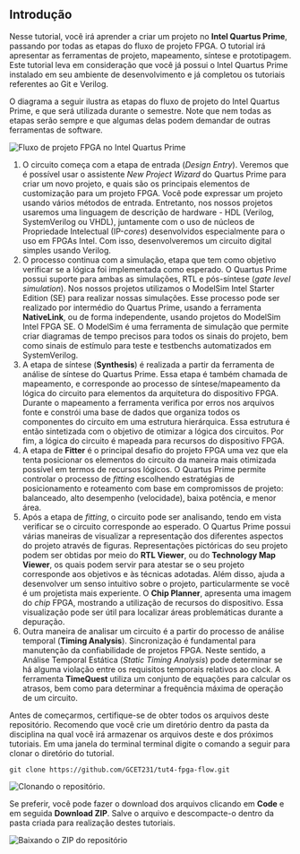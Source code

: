 ## Introdução

Nesse tutorial, você irá aprender a criar um projeto no **Intel Quartus Prime**, passando por todas as etapas do fluxo de projeto FPGA. O tutorial irá apresentar as ferramentas de projeto, mapeamento, síntese e prototipagem. Este tutorial leva em consideração que você já possui o Intel Quartus Prime instalado em seu ambiente de desenvolvimento e já completou os tutoriais referentes ao Git e Verilog.

O diagrama a seguir ilustra as etapas do fluxo de projeto do Intel Quartus Prime, e que será utilizada durante o semestre. Note que nem todas as etapas serão sempre e que algumas delas podem demandar de outras ferramentas de software.

![Fluxo de projeto FPGA no Intel Quartus Prime](/Users/joaocarlos/Code/GCET231/tut4-fpga-flow/docs/assets/fig/blockdiagram-quartus-flow.png)

1. O circuito começa com a etapa de entrada (_Design Entry_). Veremos que é possível usar o assistente _New Project Wizard_ do Quartus Prime para criar um novo projeto, e quais são os principais elementos de customização para um projeto FPGA. Você pode expressar um projeto usando vários métodos de entrada. Entretanto, nos nossos projetos usaremos uma linguagem de descrição de hardware - HDL (Verilog, SystemVerilog ou VHDL), juntamente com o uso de núcleos de Propriedade Intelectual (IP-_cores_) desenvolvidos especialmente para o uso em FPGAs Intel. Com isso, desenvolveremos um circuito digital simples usando Verilog.
2. O processo continua com a simulação, etapa que tem como objetivo verificar se a lógica foi implementada como esperado. O Quartus Prime possui suporte para ambas as simulações, RTL e pós-síntese (_gate level simulation_). Nos nossos projetos utilizamos o ModelSim Intel Starter Edition (SE) para realizar nossas simulações. Esse processo pode ser realizado por intermédio do Quartus Prime, usando a ferramenta **NativeLink**, ou de forma independente, usando projetos do ModelSim Intel FPGA SE. O ModelSim é uma ferramenta de simulação que permite criar diagramas de tempo precisos para todos os sinais do projeto, bem como sinais de estímulo para teste e testbenchs automatizados em SystemVerilog.
3. A etapa de síntese (**Synthesis**) é realizada a partir da ferramenta de análise de síntese do Quartus Prime. Essa etapa é também chamada de mapeamento, e corresponde ao processo de síntese/mapeamento da lógica do circuito para elementos da arquitetura do dispositivo FPGA. Durante o mapeamento a ferramenta verifica por erros nos arquivos fonte e constrói uma base de dados que organiza todos os componentes do circuito em uma estrutura hierárquica. Essa estrutura é então sintetizada com o objetivo de otimizar a lógica dos circuitos. Por fim, a lógica do circuito é mapeada para recursos do dispositivo FPGA.
4. A etapa de **Fitter** é o principal desafio do projeto FPGA uma vez que ela tenta posicionar os elementos do circuito da maneira mais otimizada possível em termos de recursos lógicos. O Quartus Prime permite controlar o processo de _fitting_ escolhendo estratégias de posicionamento e roteamento com base em compromissos de projeto: balanceado, alto desempenho (velocidade), baixa potência, e menor área.
5. Após a etapa de _fitting_, o circuito pode ser analisando, tendo em vista verificar se o circuito corresponde ao esperado. O Quartus Prime possui várias maneiras de visualizar a representação dos diferentes aspectos do projeto através de figuras. Representações pictóricas do seu projeto podem ser obtidas por meio do **RTL Viewer**, ou do **Technology Map Viewer**, os quais podem servir para atestar se o seu projeto corresponde aos objetivos e às técnicas adotadas. Além disso, ajuda a desenvolver um senso intuitivo sobre o projeto, particularmente se você é um projetista mais experiente. O **Chip Planner**, apresenta uma imagem do _chip_ FPGA, mostrando a utilização de recursos do dispositivo. Essa visualização pode ser útil para localizar áreas problemáticas durante a depuração.
6. Outra maneira de analisar um circuito é a partir do processo de análise temporal (**Timing Analysis**). Sincronização é fundamental para manutenção da confiabilidade de projetos FPGA. Neste sentido, a Análise Temporal Estática (_Static Timing Analysis_) pode determinar se há alguma violação entre os requisitos temporais relativos ao clock. A ferramenta **TimeQuest** utiliza um conjunto de equações para calcular os atrasos, bem como para determinar a frequência máxima de operação de um circuito.

Antes de começarmos, certifique-se de obter todos os arquivos deste repositório. Recomendo que você crie um diretório dentro da pasta da disciplina na qual você irá armazenar os arquivos deste e dos próximos tutoriais. Em uma janela do terminal terminal digite o comando a seguir para clonar o diretório do tutorial.

`git clone https://github.com/GCET231/tut4-fpga-flow.git`

![Clonando o repositório.](https://i.loli.net/2021/04/23/ABKdiQ8GFkjoNCl.gif)

Se preferir, você pode fazer o download dos arquivos clicando em **Code** e em seguida **Download ZIP**. Salve o arquivo e descompacte-o dentro da pasta criada para realização destes tutoriais.

![Baixando o ZIP do repositório](https://i.loli.net/2021/04/24/qaBs7xjXLlVmJUF.gif)

## 